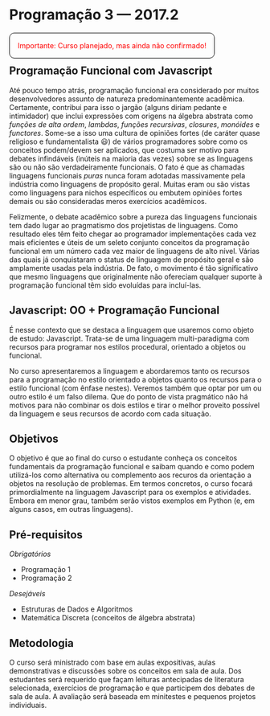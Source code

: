 ---
---
# Programação 3 — 2017.2
<br>
<span style="border: 1px solid black; padding: 16px; border-radius: 10px; color: red;">
    Importante: Curso planejado, mas ainda não confirmado!
</span>

<!--small>Última atualização em {{ page.date }}</small -->

## Programação Funcional com Javascript

Até pouco tempo atrás, programação funcional era considerado por
muitos desenvolvedores assunto de natureza predominantemente
acadêmica. Certamente, contribui para isso o jargão (alguns
diriam pedante e intimidador) que inclui expressões com origens
na álgebra abstrata como *funções de alta ordem*, *lambdas*,
*funções recursivas*, *closures*, *monóides* e *functores*.
Some-se a isso uma cultura de opiniões fortes (de caráter quase
religioso e fundamentalista :smiley:) de vários programadores
sobre como os conceitos podem/devem ser aplicados, que costuma
ser motivo para debates infindáveis (inúteis na maioria das
vezes) sobre se as linguagens são ou não são verdadeiramente
funcionais. O fato é que as chamadas linguagens funcionais
*puras* nunca foram adotadas massivamente pela indústria como
linguagens de propósito geral. Muitas eram ou são vistas como
linguagens para nichos específicos ou embutem opiniões fortes
demais ou são consideradas meros exercícios acadêmicos.

Felizmente, o debate acadêmico sobre a pureza das linguagens
funcionais tem dado lugar ao pragmatismo dos projetistas de
linguagens. Como resultado eles têm feito chegar ao programador
implementações cada vez mais eficientes e úteis de um seleto
conjunto conceitos da programação funcional em um número cada vez
maior de linguagens de alto nível. Várias das quais já
conquistaram o status de linguagem de propósito geral e são
amplamente usadas pela indústria. De fato, o movimento é tão
significativo que mesmo linguagens que originalmente não
ofereciam qualquer suporte à programação funcional têm sido
evoluídas para incluí-las.

## Javascript: OO + Programação Funcional

É nesse contexto que se destaca a linguagem que usaremos como
objeto de estudo: Javascript. Trata-se de uma linguagem
multi-paradigma com recursos para programar nos estilos
procedural, orientado a objetos ou funcional.

No curso apresentaremos a linguagem e abordaremos tanto os
recursos para a programação no estilo orientado a objetos quanto
os recursos para o estilo funcional (com ênfase nestes). Veremos
também que optar por um ou outro estilo é um falso dilema.  Que
do ponto de vista pragmático não há motivos para não combinar os
dois estilos e tirar o melhor proveito possível da linguagem e
seus recursos de acordo com cada situação.

## Objetivos

O objetivo é que ao final do curso o estudante conheça os
conceitos fundamentais da programação funcional e saibam quando e
como podem utilizá-los como alternativa ou complemento aos
recuros da orientação a objetos na resolução de problemas. Em
termos concretos, o curso focará primordialmente na linguagem
Javascript para os exemplos e atividades. Embora em menor grau,
também serão vistos exemplos em Python (e, em alguns casos, em
outras linguagens).

## Pré-requisitos

*Obrigatórios*
* Programação 1
* Programação 2

*Desejáveis*
* Estruturas de Dados e Algoritmos
* Matemática Discreta (conceitos de álgebra abstrata)

## Metodologia

O curso será ministrado com base em aulas expositivas, aulas
demonstrativas e discussões sobre os conceitos em sala de aula.
Dos estudantes será requerido que façam leituras antecipadas de
literatura selecionada, exercícios de programação e que
participem dos debates de sala de aula. A avaliação será baseada
em minitestes e pequenos projetos individuais.
